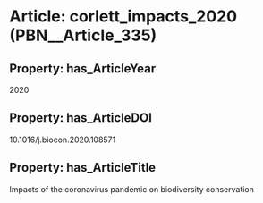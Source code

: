 # Article: __corlett_impacts_2020__ (PBN__Article_335)

## Property: has_ArticleYear

2020

## Property: has_ArticleDOI

10.1016/j.biocon.2020.108571

## Property: has_ArticleTitle

Impacts of the coronavirus pandemic on biodiversity conservation

